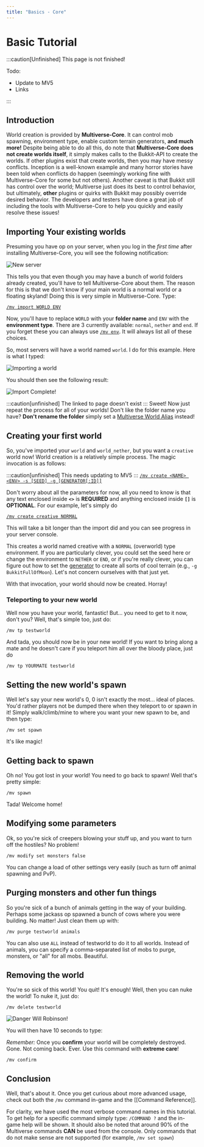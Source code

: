 ```yaml
---
title: "Basics - Core"
---
```


# Basic Tutorial

:::caution[Unfinished]
This page is not finished!

Todo:

- Update to MV5
- Links

:::

## Introduction

World creation is provided by **Multiverse-Core**. It can control mob spawning, environment type, enable custom terrain generators, **and much more!** Despite being able to do all this, do note that **Multiverse-Core does not create worlds itself**, it simply makes calls to the Bukkit-API to create the worlds. If other plugins exist that create worlds, then you may have messy conflicts. Inception is a well-known example and many horror stories have been told when conflicts do happen (seemingly working fine with Multiverse-Core for some but not others). Another caveat is that Bukkit still has control over the world; Multiverse just does its best to control behavior, but ultimately, **other** plugins or quirks with Bukkit may possibly override desired behavior. The developers and testers have done a great job of including the tools with Multiverse-Core to help you quickly and easily resolve these issues!

## Importing Your existing worlds

Presuming you have op on your server, when you log in the _first time_ after installing Multiverse-Core, you will see the following notification:

![New server](/core/basics/new-server.png)

This tells you that even though you may have a bunch of world folders already created, you'll have to tell Multiverse-Core about them. The reason for this is that we don't know if your main world is a normal world or a floating skyland! Doing this is very simple in Multiverse-Core. Type:

[`/mv import WORLD ENV`](/core/getting-started/command-reference#Import-Command)

Now, you'll have to replace `WORLD` with your **folder name** and `ENV` with the **environment type**. There are 3 currently available: `normal`, `nether` and `end`. If you forget these you can always use [`/mv env`](/core/getting-started/command-reference#Environment-Command). It will always list all of these choices.

So, most servers will have a world named `world`. I do for this example. Here is what I typed:

![Importing a world](/core/basics/import-world.png)

You should then see the following result:

![Import Complete!](/core/basics/import-complete.png)

:::caution[unfinished]
The linked to page doesn't exist
:::
Sweet! Now just repeat the process for all of your worlds! Don't like the folder name you have? **Don't rename the folder** simply set a [Multiverse World Alias](/core/configuration/world-properties#wiki-alias) instead!

## Creating your first world

So, you've imported your `world` and `world_nether`, but you want a `creative` world now! World creation is a relatively simple process. The magic invocation is as follows:

:::caution[unfinished]
This needs updating to MV5
:::
[`/mv create <NAME> <ENV> -s [SEED] -g [GENERATOR[:ID]]`](/core/getting-started/command-reference#Create-Command)

Don't worry about all the parameters for now, all you need to know is that any text enclosed inside **`<>`** is **REQUIRED** and anything enclosed inside **`[]`** is **OPTIONAL**.
For our example, let's simply do

[`/mv create creative NORMAL`](/core/getting-started/command-reference#Create-Command)

This will take a bit longer than the import did and you can see progress in your server console.

This creates a world named creative with a `NORMAL` (overworld) type environment. If you are particularly clever, you could set the seed here or change the environment to `NETHER` or `END`, or if you're really clever, you can figure out how to set the [generator](/core/configuration/custom-generator-plugins#wiki-howto) to create all sorts of cool terrain (e.g., `-g BukkitFullOfMoon`). Let's not concern ourselves with that just yet.

With that invocation, your world should now be created. Horray!

### Teleporting to your new world

Well now you have your world, fantastic! But... you need to get to it now, don't you? Well, that's simple too, just do:

```
/mv tp testworld
```

And tada, you should now be in your new world! If you want to bring along a mate and he doesn't care if you teleport him all over the bloody place, just do

```
/mv tp YOURMATE testworld
```

## Setting the new world's spawn

Well let's say your new world's 0, 0 isn't exactly the most... ideal of places. You'd rather players not be dumped there when they teleport to or spawn in it! Simply walk/climb/mine to where you want your new spawn to be, and then type:

```
/mv set spawn
```

It's like magic!

## Getting back to spawn

Oh no! You got lost in your world! You need to go back to spawn! Well that's pretty simple:

```
/mv spawn
```

Tada! Welcome home!

## Modifying some parameters

Ok, so you're sick of creepers blowing your stuff up, and you want to turn off the hostiles? No problem!

```
/mv modify set monsters false
```

You can change a load of other settings very easily (such as turn off animal spawning and PvP).

## Purging monsters and other fun things

So you're sick of a bunch of animals getting in the way of your building. Perhaps some jackass op spawned a bunch of cows where you were building. No matter! Just clean them up with:

```
/mv purge testworld animals
```

You can also use `ALL` instead of testworld to do it to all worlds. Instead of animals, you can specify a comma-separated list of mobs to purge, monsters, or "all" for all mobs. Beautiful.

## Removing the world

You're so sick of this world! You quit! It's enough! Well, then you can nuke the world! To nuke it, just do:

```
/mv delete testworld
```

![Danger Will Robinson!](/core/basics/danger-command.png)

You will then have 10 seconds to type:

_Remember:_ Once you **confirm** your world will be completely destroyed. Gone. Not coming back. Ever. Use this command with **extreme care**!

    /mv confirm

## Conclusion

Well, that's about it. Once you get curious about more advanced usage, check out both the `/mv` command in-game and the [[Command Reference]].

For clarity, we have used the most verbose command names in this tutorial. To get help for a specific command simply type: `/COMMAND ?` and the in-game help will be shown. It should also be noted that around 90% of the Multiverse commands **CAN** be used from the console. Only commands that do not make sense are not supported (for example, `/mv set spawn`)
